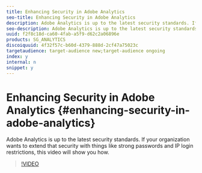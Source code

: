 ```yaml
---
title: Enhancing Security in Adobe Analytics
seo-title: Enhancing Security in Adobe Analytics
description: Adobe Analytics is up to the latest security standards. If your organization wants to extend that security with things like strong passwords and IP login restrictions, this video will show you how.
seo-description: Adobe Analytics is up to the latest security standards. If your organization wants to extend that security with things like strong passwords and IP login restrictions, this video will show you how. Adobe Analytics
uuid: f2f8c18d-ca60-4fab-a5f9-d62c2a06896e
products: SG_ANALYTICS
discoiquuid: 4f32f57c-b60d-4379-888d-2cf47a75023c
targetaudience: target-audience new;target-audience ongoing
index: y
internal: n
snippet: y
---
```


# Enhancing Security in Adobe Analytics {#enhancing-security-in-adobe-analytics}

Adobe Analytics is up to the latest security standards. If your organization wants to extend that security with things like strong passwords and IP login restrictions, this video will show you how.

>[!VIDEO](https://video.tv.adobe.com/v/25458/?quality=12)